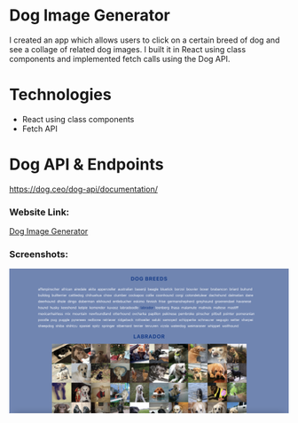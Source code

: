 # Dog Image Generator

I created an app which allows users to click on a certain breed of dog and see a collage of related dog images. I built it in React using class components and implemented fetch calls using the Dog API.

# Technologies

- React using class components
- Fetch API

# Dog API & Endpoints

https://dog.ceo/dog-api/documentation/

### Website Link:
[Dog Image Generator](http://the-greeda.s3-website.ap-northeast-2.amazonaws.com/)

### Screenshots:
![Screenshot](dog-image-generator-screenshot.png)
